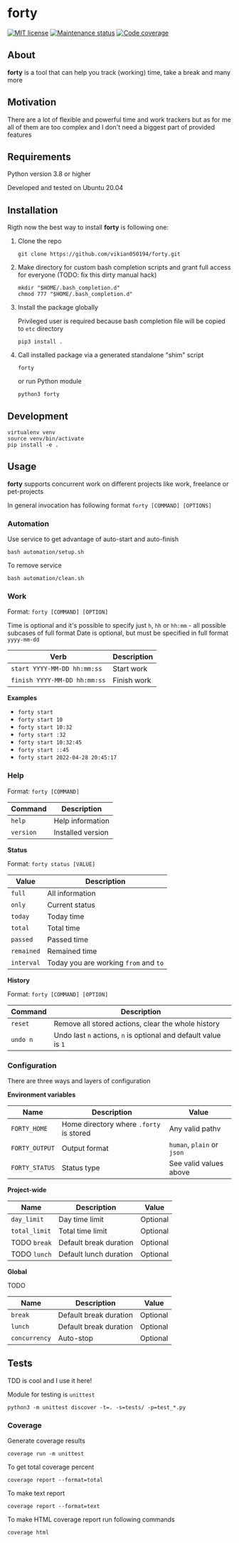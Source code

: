 # forty

[![MIT license][license-badge]][license-url]
[![Maintenance status][status-badge]][status-url]
[![Code coverage][coverage-badge]][coverage-url]

## About

**forty** is a tool that can help you track (working) time, take a break and many more

## Motivation

There are a lot of flexible and powerful time and work trackers but as for me all of them are too complex and I don't need a biggest part of provided features

## Requirements

Python version 3.8 or higher

Developed and tested on Ubuntu 20.04

## Installation

Rigth now the best way to install **forty** is following one:
1. Clone the repo
    ```
    git clone https://github.com/vikian050194/forty.git
    ```
2. Make directory for custom bash completion scripts and grant full access for everyone (TODO: fix this dirty manual hack)
    ```
    mkdir "$HOME/.bash_completion.d"
    chmod 777 "$HOME/.bash_completion.d"
    ```
3. Install the package globally

   Privileged user is required because bash completion file will be copied to `etc` directory
    ```
    pip3 install .
    ```
4. Call installed package via a generated standalone "shim" script
    ```
    forty
    ```
    or run Python module
    ```
    python3 forty
    ```

## Development

```
virtualenv venv
source venv/bin/activate
pip install -e .
```

## Usage

**forty** supports concurrent work on different projects like work, freelance or pet-projects

In general invocation has following format `forty [COMMAND] [OPTIONS]`

### Automation

Use service to get advantage of auto-start and auto-finish

```
bash automation/setup.sh
```

To remove service

```
bash automation/clean.sh
```

### Work

Format: `forty [COMMAND] [OPTION]`

Time is optional and it's possible to specify just `h`, `hh` or `hh:mm` - all possible subcases of full format
Date is optional, but must be specified in full format `yyyy-mm-dd`

| Verb | Description |
| --- | --- |
| `start YYYY-MM-DD hh:mm:ss` | Start work |
| `finish YYYY-MM-DD hh:mm:ss` | Finish work |

**Examples**

- `forty start`
- `forty start 10`
- `forty start 10:32`
- `forty start :32`
- `forty start 10:32:45`
- `forty start ::45`
- `forty start 2022-04-28 20:45:17`

### Help

Format: `forty [COMMAND]`

| Command | Description |
| --- | --- |
| `help` | Help information |
| `version` | Installed version |

**Status**

Format: `forty status [VALUE]`

| Value | Description |
| --- | --- |
| `full` | All information |
| `only` | Current status |
| `today` | Today time |
| `total` | Total time |
| `passed` | Passed time |
| `remained` | Remained time |
| `interval` | Today you are working `from` and `to` |

**History**

Format: `forty [COMMAND] [OPTION]`

| Command | Description |
| --- | --- |
| `reset` | Remove all stored actions, clear the whole history |
| `undo n` | Undo last `n` actions, `n` is optional and default value is `1` |

### Configuration

There are three ways and layers of configuration

**Environment variables**

| Name | Description | Value |
| --- | --- | --- |
| `FORTY_HOME` | Home directory where `.forty` is stored | Any valid pathv|
| `FORTY_OUTPUT` | Output format | `human`, `plain` or `json` |
| `FORTY_STATUS` | Status type | See valid values above |

**Project-wide**

| Name | Description | Value |
| --- | --- | --- |
| `day_limit` | Day time limit | Optional |
| `total_limit` | Total time limit | Optional |
| TODO `break` | Default break duration | Optional |
| TODO `lunch` | Default lunch duration | Optional |

**Global**

TODO

| Name | Description | Value |
| --- | --- | --- |
| `break` | Default break duration | Optional |
| `lunch` | Default break duration | Optional |
| `concurrency` | Auto-stop | Optional |

## Tests

TDD is cool and I use it here!

Module for testing is `unittest`

```
python3 -m unittest discover -t=. -s=tests/ -p=test_*.py
```

### Coverage

Generate coverage results
```
coverage run -m unittest
```

To get total coverage percent
```
coverage report --format=total
```

To make text report
```
coverage report --format=text
```

To make HTML coverage report run following commands
```
coverage html
```

[status-url]: https://github.com/vikian050194/forty/pulse
[status-badge]: https://img.shields.io/github/last-commit/vikian050194/forty.svg

[license-url]: https://github.com/vikian050194/forty/blob/master/LICENSE
[license-badge]: https://img.shields.io/github/license/vikian050194/forty.svg

[coverage-url]: https://codecov.io/gh/vikian050194/forty
[coverage-badge]: https://img.shields.io/codecov/c/github/vikian050194/forty
